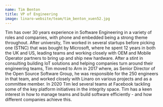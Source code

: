 ```yaml
---
name: Tim Benton
title: VP of Engineering
image: linaro-website/team/tim_benton_xuen52.jpg
---
```

Tim has over 30 years experience in Software Engineering in a variety of roles and companies, with phone and embedded being a strong theme throughout. After university, Tim worked in several startups before picking one (STNC) that was bought by Microsoft, where he spent 12 years in both the UK and US, leading teams and working closely with OEM and Mobile Operator partners to bring up and ship new hardware. After a stint in consulting building IoT solutions and helping companies turn around their engineering teams, Tim moved to Arm in 2017 where, as Senior Director of the Open Source Software Group, he was responsible for the 250 engineers in that team, and worked closely with Linaro on various projects and as a committee member. In 2020 Tim led several teams at Facebook tackling some of the key platform initiatives in the integrity space. Tim has a keen interest in how to manage teams and build software efficiently - and how different companies achieve this.
